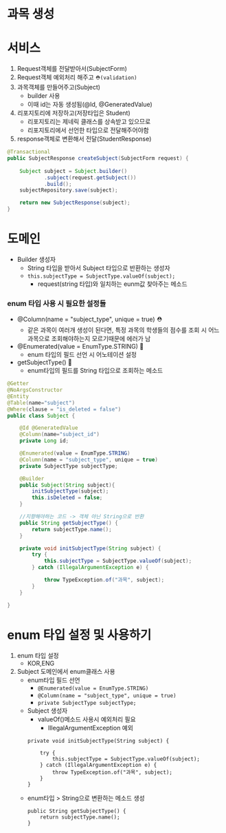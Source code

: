 # 과목 생성

# 서비스
1. Request객체를 전달받아서(SubjectForm)
2. Request객체 예외처리 해주고 `⛑(validation)`
3. 과목객체를 만들어주고(Subject)
    - builder 사용
    - 이때 id는 자동 생성됨(@Id, @GeneratedValue)
4. 리포지토리에 저장하고(저장타입은 Student)
    - 리포지토리는 제네릭 클래스를 상속받고 있으므로 
    - 리포지토리에서 선언한 타입으로 전달해주어야함
5. response객체로 변환해서 전달(StudentResponse)
```java
@Transactional
public SubjectResponse createSubject(SubjectForm request) {
    
    Subject subject = Subject.builder()
            .subject(request.getSubject())
            .build();
    subjectRepository.save(subject);

    return new SubjectResponse(subject);
}
```

# 도메인
- Builder 생성자
    - String 타입을 받아서 Subject 타입으로 반환하는 생성자
    - ```this.subjectType = SubjectType.valueOf(subject);```
        - request(string 타입)와 일치하는 eunm값 찾아주는 메소드
### enum 타입 사용 시 필요한 설정들
- @Column(name = "subject_type", unique = true) ⛑
    - 같은 과목이 여러개 생성이 된다면, 특정 과목의 학생들의 점수를 조회 시 어느 과목으로 조회해야하는지 모르기때문에 에러가 남
- @Enumerated(value = EnumType.STRING) 🧩
    - enum 타입의 필드 선언 시 어노테이션 설정
- getSubjectType() 🧩
    - enum타입의 필드를 String 타입으로 조회하는 메소드
```java
@Getter
@NoArgsConstructor
@Entity
@Table(name="subject")
@Where(clause = "is_deleted = false")
public class Subject {

    @Id @GeneratedValue
    @Column(name="subject_id")
    private Long id;

    @Enumerated(value = EnumType.STRING)
    @Column(name = "subject_type", unique = true)
    private SubjectType subjectType;

    @Builder
    public Subject(String subject){
        initSubjectType(subject);
        this.isDeleted = false;
    }

    //지향해야하는 코드 -> 객체 아닌 String으로 반환
    public String getSubjectType() {
        return subjectType.name();
    }

    private void initSubjectType(String subject) {
        try {
            this.subjectType = SubjectType.valueOf(subject);
        } catch (IllegalArgumentException e) {

            throw TypeException.of("과목", subject);
        }
    }

}

```
# enum 타입 설정 및 사용하기
1. enum 타입 설정
    - KOR,ENG
2. Subject 도메인에서 enum클래스 사용
    - enum타입 필드 선언
        - `@Enumerated(value = EnumType.STRING)`
        - `@Column(name = "subject_type", unique = true)`
        - `private SubjectType subjectType;`    
    - Subject 생성자
        - valueOf()메소드 사용시 예외처리 필요
            - IllegalArgumentException 예외
        ```
        private void initSubjectType(String subject) {

            try {            
                this.subjectType = SubjectType.valueOf(subject);
            } catch (IllegalArgumentException e) {
                throw TypeException.of("과목", subject);
            }
        }
        ```
    - enum타입 > String으로 변환하는 메소드 생성
        ```
        public String getSubjectType() {
            return subjectType.name();
        }
        ```
